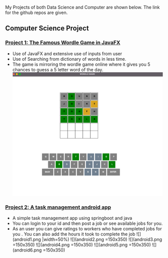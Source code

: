 My Projects of both Data Science and Computer are shown below. The link for the github repos are given. 
## Computer Science Project 
### [Project 1: The Famous Wordle Game in JavaFX](https://github.com/munimn/wordlegamejavafx) 

- Use of JavaFX and extensive use of inputs from user
- Use of Searching from dictionary of words in less time.
- The game is mirroring the wordle game online where it gives you 5 chances to guess a 5 letter word of the day. 
![](wordlegame.png)

### [Project 2: A task management android app](https://github.com/munimn/Android_task_management_app) 

- A simple task management app using springboot and java 
- You can login to your id and then post a job or see available jobs for you. 
- As an user you can give ratings to workers who have completed jobs for you . You can also add the hours it took to complete the job
![](android1.png |width=50%)
![](android2.png =150x350)
![](android3.png =150x350)
![](android4.png =150x350)
![](android5.png =150x350)
![](android6.png =150x350)
